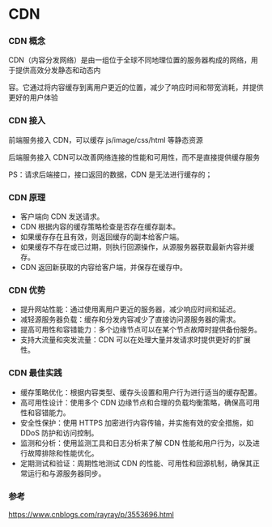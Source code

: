 # CDN

### CDN 概念

CDN（内容分发网络）是由一组位于全球不同地理位置的服务器构成的网络，用于提供高效分发静态和动态内

容。它通过将内容缓存到离用户更近的位置，减少了响应时间和带宽消耗，并提供更好的用户体验

### CDN 接入

前端服务接入 CDN，可以缓存 js/image/css/html 等静态资源

后端服务接入 CDN可以改善网络连接的性能和可用性，而不是直接提供缓存服务

PS：请求后端接口，接口返回的数据，CDN 是无法进行缓存的；

### CDN 原理

- 客户端向 CDN 发送请求。
- CDN 根据内容的缓存策略检查是否存在缓存副本。
- 如果缓存存在且有效，则返回缓存的副本给客户端。
- 如果缓存不存在或已过期，则执行回源操作，从源服务器获取最新内容并缓存。
- CDN 返回新获取的内容给客户端，并保存在缓存中。

### CDN 优势

- 提升网站性能：通过使用离用户更近的服务器，减少响应时间和延迟。
- 减轻源服务器负载：缓存和分发内容减少了直接访问源服务器的需求。
- 提高可用性和容错能力：多个边缘节点可以在某个节点故障时提供备份服务。
- 支持大流量和突发流量：CDN 可以在处理大量并发请求时提供更好的扩展性。

### CDN 最佳实践

- 缓存策略优化：根据内容类型、缓存头设置和用户行为进行适当的缓存配置。
- 高可用性设计：使用多个 CDN 边缘节点和合理的负载均衡策略，确保高可用性和容错能力。
- 安全性保护：使用 HTTPS 加密进行内容传输，并实施有效的安全措施，如 DDoS 防护和访问控制。
- 监测和分析：使用监测工具和日志分析来了解 CDN 性能和用户行为，以及进行故障排除和性能优化。
- 定期测试和验证：周期性地测试 CDN 的性能、可用性和回源机制，确保其正常运行和与源服务器同步。

### 参考

https://www.cnblogs.com/rayray/p/3553696.html

